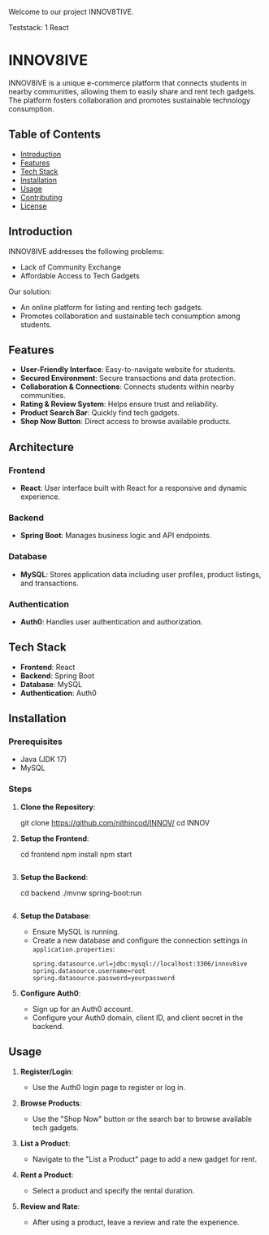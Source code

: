 Welcome to our project INNOV8TIVE.

Teststack:
1 React

# INNOV8IVE

INNOV8IVE is a unique e-commerce platform that connects students in nearby communities, allowing them to easily share and rent tech gadgets. The platform fosters collaboration and promotes sustainable technology consumption.

## Table of Contents

- [Introduction](#introduction)
- [Features](#features)
- [Tech Stack](#tech-stack)
- [Installation](#installation)
- [Usage](#usage)
- [Contributing](#contributing)
- [License](#license)

## Introduction

INNOV8IVE addresses the following problems:
- Lack of Community Exchange
- Affordable Access to Tech Gadgets

Our solution:
- An online platform for listing and renting tech gadgets.
- Promotes collaboration and sustainable tech consumption among students.

## Features

- **User-Friendly Interface**: Easy-to-navigate website for students.
- **Secured Environment**: Secure transactions and data protection.
- **Collaboration & Connections**: Connects students within nearby communities.
- **Rating & Review System**: Helps ensure trust and reliability.
- **Product Search Bar**: Quickly find tech gadgets.
- **Shop Now Button**: Direct access to browse available products.

## Architecture

### Frontend
- **React**: User interface built with React for a responsive and dynamic experience.

### Backend
- **Spring Boot**: Manages business logic and API endpoints.

### Database
- **MySQL**: Stores application data including user profiles, product listings, and transactions.

### Authentication
- **Auth0**: Handles user authentication and authorization.


## Tech Stack

- **Frontend**: React
- **Backend**: Spring Boot
- **Database**: MySQL
- **Authentication**: Auth0

## Installation

### Prerequisites

- Java (JDK 17)
- MySQL

### Steps

1. **Clone the Repository**:
  
   git clone https://github.com/nithincod/INNOV/
   cd INNOV

2. **Setup the Frontend**:
  
   cd frontend
   npm install
   npm start
   ```

3. **Setup the Backend**:
  
   cd backend
   ./mvnw spring-boot:run
   ```

4. **Setup the Database**:
   - Ensure MySQL is running.
   - Create a new database and configure the connection settings in `application.properties`:
     ```properties
     spring.datasource.url=jdbc:mysql://localhost:3306/innov8ive
     spring.datasource.username=root
     spring.datasource.password=yourpassword
     ```

5. **Configure Auth0**:
   - Sign up for an Auth0 account.
   - Configure your Auth0 domain, client ID, and client secret in the backend.

## Usage

1. **Register/Login**:
   - Use the Auth0 login page to register or log in.

2. **Browse Products**:
   - Use the "Shop Now" button or the search bar to browse available tech gadgets.

3. **List a Product**:
   - Navigate to the "List a Product" page to add a new gadget for rent.

4. **Rent a Product**:
   - Select a product and specify the rental duration.

5. **Review and Rate**:
   - After using a product, leave a review and rate the experience.






